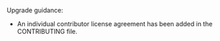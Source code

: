 Upgrade guidance:

* An individual contributor license agreement has been added in the
  CONTRIBUTING file.
